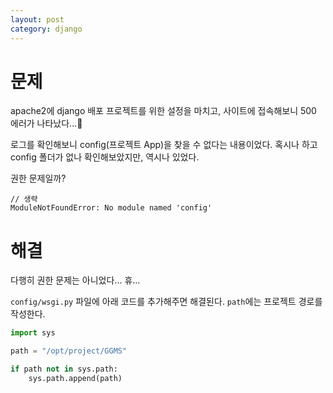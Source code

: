```yaml
---
layout: post
category: django 
---
```


# 문제

apache2에 django 배포 프로젝트를 위한 설정을 마치고, 사이트에 접속해보니 500 에러가 나타났다...🥲

로그를 확인해보니 config(프로젝트 App)을 찾을 수 없다는 내용이었다. 혹시나 하고 config 폴더가 없나 확인해보았지만, 역시나 있었다.

권한 문제일까?

```
// 생략
ModuleNotFoundError: No module named 'config'
```

# 해결

다행히 권한 문제는 아니었다... 휴... 

`config/wsgi.py` 파일에 아래 코드를 추가해주면 해결된다. `path`에는 프로젝트 경로를 작성한다.

```python
import sys

path = "/opt/project/GGMS"

if path not in sys.path:
    sys.path.append(path)
```
